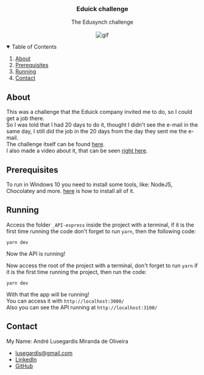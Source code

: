 <br />
<p align="center">

  <h3 align="center">Eduick challenge</h3>

  <p align="center">
    The Edusynch challenge
    <br />
    <br />
    <img src="_README.md/app.gif" alt="gif">
  </p>
</p>

<details open="open">
  <summary>Table of Contents</summary>
  <ol>
    <li><a href="#about">About</a></li>
    <li><a href="#prerequisites">Prerequisites</a></li>
    <li><a href="#running">Running</a></li>
    <li><a href="#contact">Contact</a></li>
  </ol>
</details>

## About
This was a challenge that the Eduick company invited me to do, so I could get a job there.
<br />
So I was told that I had 20 days to do it, thought I didn't see the e-mail in the same day, I still did the job in the 20 days from the day they sent me the e-mail.
<br />
The challenge itself can be found [here](https://github.com/edusynch/frontend-challenge).
<br />
I also made a video about it, that can be seen [right here](https://youtu.be/xmDRtEEtXWo).

## Prerequisites
To run in Windows 10 you need to install some tools, like: NodeJS, Chocolatey and more. [here](https://github.com/MestreALMO/React-Requires-To-Run-Windows-) is how to install all of it.
<br/>


## Running
Access the folder ```_API-espress``` inside the project with a terminal, if it is the first time running the code don't forget to run ```yarn```, then the following code:
```
yarn dev
```
Now the API is running!

Now access the root of the project with a terminal, don't forget to run ```yarn``` if it is the first time running the project, then run the code:
```
yarn dev
```
With that the app will be running! 
<br />You can access it with ```http://localhost:3000/```
<br />Also you can see the API running at ```http://localhost:3100/```

## Contact
My Name: André Lusegardis Miranda de Oliveira
  * lusegardis@gmail.com
  * [LinkedIn](https://www.linkedin.com/in/andr%C3%A9-lusegardis/detail/recent-activity/shares/)
  * [GitHub](https://github.com/MestreALMO)

